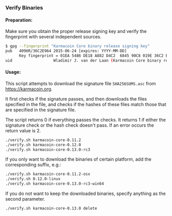 ### Verify Binaries

#### Preparation:

Make sure you obtain the proper release signing key and verify the fingerprint with several independent sources.

```sh
$ gpg --fingerprint "Karmacoin Core binary release signing key"
pub   4096R/36C2E964 2015-06-24 [expires: YYYY-MM-DD]
      Key fingerprint = 01EA 5486 DE18 A882 D4C2  6845 90C8 019E 36C2 E964
uid                  Wladimir J. van der Laan (Karmacoin Core binary release signing key) <laanwj@gmail.com>
```

#### Usage:

This script attempts to download the signature file `SHA256SUMS.asc` from https://karmacoin.org.

It first checks if the signature passes, and then downloads the files specified in the file, and checks if the hashes of these files match those that are specified in the signature file.

The script returns 0 if everything passes the checks. It returns 1 if either the signature check or the hash check doesn't pass. If an error occurs the return value is 2.


```sh
./verify.sh karmacoin-core-0.11.2
./verify.sh karmacoin-core-0.12.0
./verify.sh karmacoin-core-0.13.0-rc3
```

If you only want to download the binaries of certain platform, add the corresponding suffix, e.g.:

```sh
./verify.sh karmacoin-core-0.11.2-osx
./verify.sh 0.12.0-linux
./verify.sh karmacoin-core-0.13.0-rc3-win64
```

If you do not want to keep the downloaded binaries, specify anything as the second parameter.

```sh
./verify.sh karmacoin-core-0.13.0 delete
```
